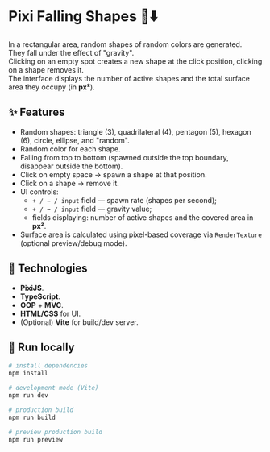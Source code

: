 # Pixi Falling Shapes 🎨⬇️

In a rectangular area, random shapes of random colors are generated.  
They fall under the effect of "gravity".  
Clicking on an empty spot creates a new shape at the click position, clicking on a shape removes it.  
The interface displays the number of active shapes and the total surface area they occupy (in **px²**).

## ✨ Features
- Random shapes: triangle (3), quadrilateral (4), pentagon (5), hexagon (6), circle, ellipse, and "random".
- Random color for each shape.
- Falling from top to bottom (spawned outside the top boundary, disappear outside the bottom).
- Click on empty space → spawn a shape at that position.
- Click on a shape → remove it.
- UI controls:
  - `+ / − / input` field — spawn rate (shapes per second);
  - `+ / − / input` field — gravity value;
  - fields displaying: number of active shapes and the covered area in **px²**.
- Surface area is calculated using pixel-based coverage via `RenderTexture` (optional preview/debug mode).

## 🧱 Technologies
- **PixiJS**.
- **TypeScript**.
- **OOP** + **MVC**.
- **HTML/CSS** for UI.
- (Optional) **Vite** for build/dev server.

## 🚀 Run locally
```bash
# install dependencies
npm install

# development mode (Vite)
npm run dev

# production build
npm run build

# preview production build
npm run preview
